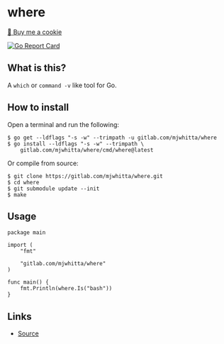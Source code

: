 # where

<a href="https://www.buymeacoffee.com/mjwhitta">🍪 Buy me a cookie</a>

[![Go Report Card](https://goreportcard.com/badge/gitlab.com/mjwhitta/where)](https://goreportcard.com/report/gitlab.com/mjwhitta/where)

## What is this?

A `which` or `command -v` like tool for Go.

## How to install

Open a terminal and run the following:

```
$ go get --ldflags "-s -w" --trimpath -u gitlab.com/mjwhitta/where
$ go install --ldflags "-s -w" --trimpath \
    gitlab.com/mjwhitta/where/cmd/where@latest
```

Or compile from source:

```
$ git clone https://gitlab.com/mjwhitta/where.git
$ cd where
$ git submodule update --init
$ make
```

## Usage

```
package main

import (
    "fmt"

    "gitlab.com/mjwhitta/where"
)

func main() {
    fmt.Println(where.Is("bash"))
}
```

## Links

- [Source](https://gitlab.com/mjwhitta/where)
